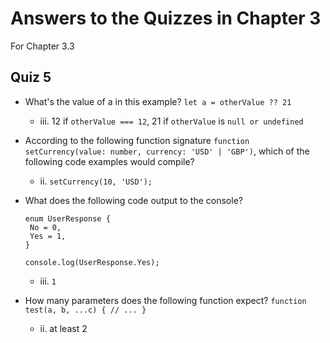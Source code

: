 # Answers to the Quizzes in Chapter 3
For Chapter 3.3

## Quiz 5
- What's the value of a in this example? `let a = otherValue ?? 21`
  - iii. 12 if `otherValue === 12`, 21 if `otherValue` is `null or undefined`
 
- According to the following function signature `function setCurrency(value: number, currency: 'USD' | 'GBP')`, which of the following code examples would compile?
  - ii. `setCurrency(10, 'USD');`
 
- What does the following code output to the console?
  ```
  enum UserResponse {
   No = 0,
   Yes = 1,
  }
  
  console.log(UserResponse.Yes);
  ```
  - iii. `1`
 
- How many parameters does the following function expect? `function test(a, b, ...c) { // ... }`
  - ii. at least 2
